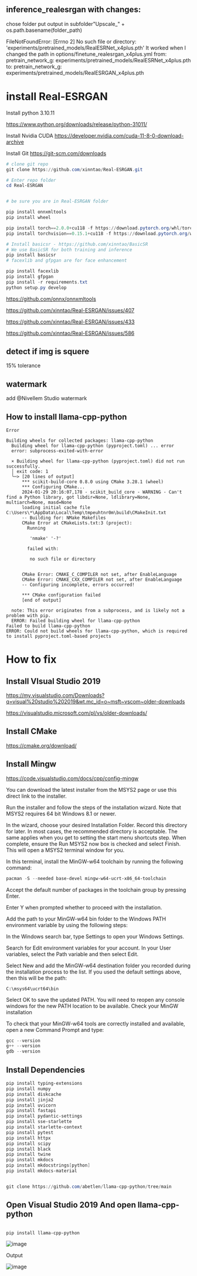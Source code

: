 ## inference_realesrgan with changes:
chose folder
put output in subfolder"Upscale_" + os.path.basename(folder_path)

FileNotFoundError: [Errno 2] No such file or directory: 'experiments/pretrained_models/RealESRNet_x4plus.pth' 
It worked when I changed the path in  options/finetune_realesrgan_x4plus.yml
from:
pretrain_network_g: experiments/pretrained_models/RealESRNet_x4plus.pth
to:
pretrain_network_g: experiments/pretrained_models/RealESRGAN_x4plus.pth

# install Real-ESRGAN

Install python 3.10.11

https://www.python.org/downloads/release/python-31011/

Install Nvidia CUDA
https://developer.nvidia.com/cuda-11-8-0-download-archive

Install Git
https://git-scm.com/downloads

```powershell
# clone git repo
git clone https://github.com/xinntao/Real-ESRGAN.git

# Enter repo folder
cd Real-ESRGAN

```


```powershell

# be sure you are in Real-ESRGAN folder

pip install onnxmltools
pip install wheel

pip install torch==2.0.0+cu118 -f https://download.pytorch.org/whl/torch_stable.html
pip install torchvision==0.15.1+cu118 -f https://download.pytorch.org/whl/torch_stable.html

# Install basicsr - https://github.com/xinntao/BasicSR
# We use BasicSR for both training and inference
pip install basicsr
# facexlib and gfpgan are for face enhancement

pip install facexlib
pip install gfpgan
pip install -r requirements.txt
python setup.py develop
```

https://github.com/onnx/onnxmltools

https://github.com/xinntao/Real-ESRGAN/issues/407

https://github.com/xinntao/Real-ESRGAN/issues/433

https://github.com/xinntao/Real-ESRGAN/issues/586
## detect if img is squere
15% tolerance

## watermark
add @Nivellem Studio watermark

## How to install llama-cpp-python

``` Error log
Error

Building wheels for collected packages: llama-cpp-python
  Building wheel for llama-cpp-python (pyproject.toml) ... error
  error: subprocess-exited-with-error

  × Building wheel for llama-cpp-python (pyproject.toml) did not run successfully.
  │ exit code: 1
  ╰─> [20 lines of output]
      *** scikit-build-core 0.8.0 using CMake 3.28.1 (wheel)
      *** Configuring CMake...
      2024-01-29 20:16:07,178 - scikit_build_core - WARNING - Can't find a Python library, got libdir=None, ldlibrary=None, multiarch=None, masd=None
      loading initial cache file C:\Users\*\AppData\Local\Temp\tmpeuhtnr0m\build\CMakeInit.txt
      -- Building for: NMake Makefiles
      CMake Error at CMakeLists.txt:3 (project):
        Running

         'nmake' '-?'

        failed with:

         no such file or directory


      CMake Error: CMAKE_C_COMPILER not set, after EnableLanguage
      CMake Error: CMAKE_CXX_COMPILER not set, after EnableLanguage
      -- Configuring incomplete, errors occurred!

      *** CMake configuration failed
      [end of output]

  note: This error originates from a subprocess, and is likely not a problem with pip.
  ERROR: Failed building wheel for llama-cpp-python
Failed to build llama-cpp-python
ERROR: Could not build wheels for llama-cpp-python, which is required to install pyproject.toml-based projects
```


# How to fix


## Install VIsual Studio 2019


https://my.visualstudio.com/Downloads?q=visual%20studio%202019&wt.mc_id=o~msft~vscom~older-downloads


https://visualstudio.microsoft.com/pl/vs/older-downloads/

## Install CMake 

https://cmake.org/download/

## Install Mingw

https://code.visualstudio.com/docs/cpp/config-mingw

You can download the latest installer from the MSYS2 page or use this direct link to the installer.

Run the installer and follow the steps of the installation wizard. Note that MSYS2 requires 64 bit Windows 8.1 or newer.

In the wizard, choose your desired Installation Folder. Record this directory for later. In most cases, the recommended directory is acceptable. The same applies when you get to setting the start menu shortcuts step. When complete, ensure the Run MSYS2 now box is checked and select Finish. This will open a MSYS2 terminal window for you.

In this terminal, install the MinGW-w64 toolchain by running the following command:

```powershell
pacman -S --needed base-devel mingw-w64-ucrt-x86_64-toolchain

```

Accept the default number of packages in the toolchain group by pressing Enter.

Enter Y when prompted whether to proceed with the installation.

Add the path to your MinGW-w64 bin folder to the Windows PATH environment variable by using the following steps:

In the Windows search bar, type Settings to open your Windows Settings.

Search for Edit environment variables for your account.
In your User variables, select the Path variable and then select Edit.

Select New and add the MinGW-w64 destination folder you recorded during the installation process to the list. If you used the default settings above, then this will be the path: 

``` add to Path
C:\msys64\ucrt64\bin
```

Select OK to save the updated PATH. You will need to reopen any console windows for the new PATH location to be available.
Check your MinGW installation

To check that your MinGW-w64 tools are correctly installed and available, open a new Command Prompt and type:

```powershell
gcc --version
g++ --version
gdb --version

```

## Install Dependencies

```powershell
pip install typing-extensions
pip install numpy
pip install diskcache
pip install jinja2
pip install uvicorn
pip install fastapi
pip install pydantic-settings
pip install sse-starlette
pip install starlette-context
pip install pytest
pip install httpx
pip install scipy
pip install black
pip install twine
pip install mkdocs
pip install mkdocstrings[python]
pip install mkdocs-material

```


```powershell

git clone https://github.com/abetlen/llama-cpp-python/tree/main

```

## Open Visual Studio 2019 And open llama-cpp-python

```powershell

pip install llama-cpp-python

```

![image](https://github.com/Nivellem/Python_imgProcessing_tools/assets/84031994/1cf6c4a9-43c8-4b89-abf0-57b2575e1721)

Output 

![image](https://github.com/Nivellem/Python_imgProcessing_tools/assets/84031994/8a96d061-0ae0-47bf-bdd9-c989d3c8cd87)





